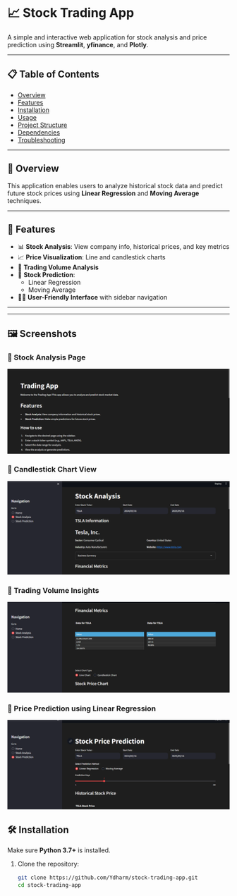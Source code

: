 # 📈 Stock Trading App

A simple and interactive web application for stock analysis and price prediction using **Streamlit**, **yfinance**, and **Plotly**.

---

## 📋 Table of Contents

- [Overview](#overview)
- [Features](#features)
- [Installation](#installation)
- [Usage](#usage)
- [Project Structure](#project-structure)
- [Dependencies](#dependencies)
- [Troubleshooting](#troubleshooting)

---

## 🧠 Overview

This application enables users to analyze historical stock data and predict future stock prices using **Linear Regression** and **Moving Average** techniques.

---

## 🚀 Features

- 📊 **Stock Analysis**: View company info, historical prices, and key metrics  
- 📈 **Price Visualization**: Line and candlestick charts  
- 🔄 **Trading Volume Analysis**  
- 🤖 **Stock Prediction**:
  - Linear Regression
  - Moving Average  
- 🧑‍💻 **User-Friendly Interface** with sidebar navigation

---
---

## 🖼️ Screenshots

### 📌 Stock Analysis Page
![Stock Analysis](images/demo_1.png)

### 📌 Candlestick Chart View
![Candlestick Chart](images/demo_2.png)

### 📌 Trading Volume Insights
![Volume Analysis](images/demo_3.png)

### 📌 Price Prediction using Linear Regression
![Prediction](images/demo_4.png)


## 🛠️ Installation

Make sure **Python 3.7+** is installed.

1. Clone the repository:

   ```bash
   git clone https://github.com/Ydharm/stock-trading-app.git
   cd stock-trading-app
